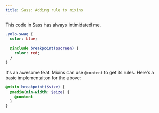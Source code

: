 ```yaml
---
title: Sass: Adding rule to mixins
---
```


This code in Sass has always intimidated me.

```sass
.yolo-swag {
  color: blue;
  
  @include breakpoint($screen) {
    color: red;
  }
}
```

It's an awesome feat. Mixins can use `@content` to get its rules. Here's a basic implementaiton for the above:

```sass
@mixin breakpoint($size) {
  @media(min-width: $size) {
    @content
  }
}
```
